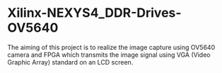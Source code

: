 # Xilinx-NEXYS4_DDR-Drives-OV5640
 The aiming of this project is to realize the image capture using OV5640 camera and FPGA which transmits the image signal using VGA (Video Graphic Array) standard on an LCD screen.
